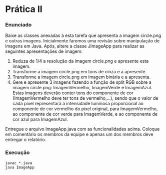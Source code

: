 # Prática II

### Enunciado

Baixe as classes anexadas à esta tarefa que apresenta a imagem circle.png e outras imagens. Inicialmente faremos uma revisão sobre manipulação de imagens em Java. Após, altere a classe JImageApp para realizar as seguintes apresentações de imagem:

1. Reduza de 1/4 a resolução da imagem circle.png e apresente esta imagem.
2. Transforme a imagem circle.png em tons de cinza e a apresente.
3. Transforme a imagem circle.png em imagem binária e a apresenta.
4. Gere e apresente 3 imagens fazendo a função de split RGB sobre a imagem circle.png: ImagemVermelho, ImagemVerde e ImagemAzul. Estas imagens deverão conter tons do componente de cor (ImagemVermelho deve ter tons de vermelho,...), sendo que o valor de cada pixel representará a intensidade luminosa proporcional ao componente de cor vermelho do pixel original, para ImagemVermelho, ao componente de cor verde para ImagemVerde, e ao componente de cor azul para ImagemAzul.

Entregue o arquivo ImageApp.java com as funcionalidades acima. Coloque em comentário os membros da equipe e apenas um dos membros deve entregar o relatório.

### Execução

```
javac *.java
java ImageApp
```